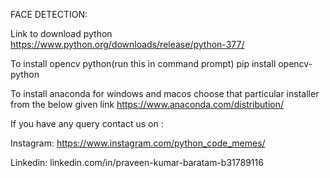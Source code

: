 FACE DETECTION:

Link to download python https://www.python.org/downloads/release/python-377/

To install opencv python(run this in command prompt) pip install opencv-python

To install anaconda for windows and macos choose that particular installer from the below given link https://www.anaconda.com/distribution/

If you have any query contact us on : 

Instagram: https://www.instagram.com/python_code_memes/

Linkedin: linkedin.com/in/praveen-kumar-baratam-b31789116
